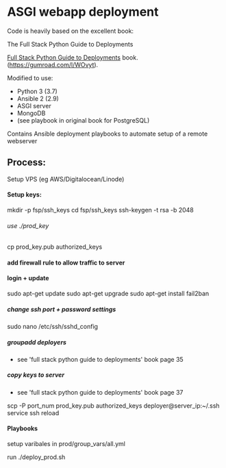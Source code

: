 # ASGI webapp deployment

Code is heavily based on the excellent book:

The Full Stack Python Guide to Deployments

[Full Stack Python Guide to Deployments](http://www.deploypython.com/)
book. (https://gumroad.com/l/WOvyt).

Modified to use:

- Python 3 (3.7)
- Ansible 2 (2.9)
- ASGI server 
- MongoDB 
- (see playbook in original book for PostgreSQL)

Contains Ansible deployment playbooks to automate setup of a remote webserver

## Process:

Setup VPS (eg AWS/Digitalocean/Linode)

#### Setup keys:

mkdir -p fsp/ssh_keys
cd fsp/ssh_keys
ssh-keygen -t rsa -b 2048

###### use ./prod_key

cp prod_key.pub authorized_keys

#### add firewall rule to allow traffic to server

#### login + update

sudo apt-get update
sudo apt-get upgrade
sudo apt-get install fail2ban

##### change ssh port + password settings

sudo nano /etc/ssh/sshd_config


##### groupadd deployers 

- see 'full stack python guide to deployments' book page 35

##### copy keys to server 

- see 'full stack python guide to deployments' book page 37

scp -P port_num prod_key.pub authorized_keys deployer@server_ip:~/.ssh
service ssh reload

#### Playbooks

setup varibales in prod/group_vars/all.yml

run ./deploy_prod.sh